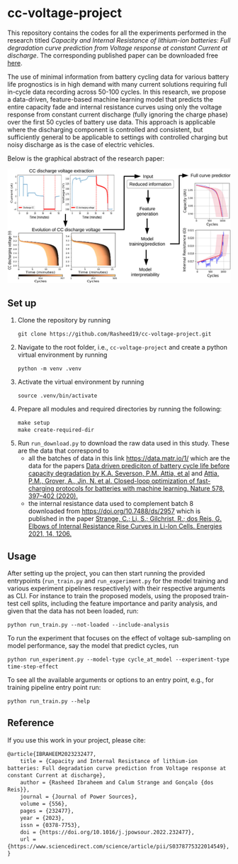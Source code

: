 # cc-voltage-project
This repository contains the codes for all the experiments performed in the research titled _Capacity and Internal Resistance of lithium-ion batteries: Full degradation curve prediction from Voltage response at constant Current at discharge_. The corresponding published paper can be downloaded free [here](https://www.sciencedirect.com/science/article/pii/S0378775322014549).

The use of minimal information from battery cycling data for various battery life prognostics is in high demand with many current solutions requiring full in-cycle data recording across 50-100 cycles. In this research, we propose a data-driven, feature-based machine learning model that predicts the entire capacity fade and internal resistance curves using only the voltage response from constant current discharge (fully ignoring the charge phase) over the first 50 cycles of battery use data. This approach is applicable where the discharging component is controlled and consistent, but sufficiently general to be applicable to settings with controlled charging but noisy discharge as is the case of electric vehicles.

Below is the graphical abstract of the research paper:

![Paper abstract](assets/graphical_abstract.jpg)

## Set up
1. Clone the repository by running
    ```
    git clone https://github.com/Rasheed19/cc-voltage-project.git
    ```
1. Navigate to the root folder, i.e., `cc-voltage-project` and create a python virtual environment by running
    ```
    python -m venv .venv
    ```
1. Activate the virtual environment by running
    ```
    source .venv/bin/activate
    ```
1. Prepare all modules and required directories by running the following:
    ```
    make setup
    make create-required-dir
    ```
1. Run `run_download.py` to download the raw data used in this study. These are the data that correspond to
    - all the batches of data in this link https://data.matr.io/1/ which are the data for the papers [Data driven prediciton of battery cycle life before capacity degradation by K.A. Severson, P.M. Attia, et al](https://www.nature.com/articles/s41560-019-0356-8) and [Attia, P.M., Grover, A., Jin, N. et al. Closed-loop optimization of fast-charging protocols for batteries with machine learning. Nature 578, 397–402 (2020).](https://doi.org/10.1038/s41586-020-1994-5)
    - the internal resistance data used to complement batch 8 downloaded from https://doi.org/10.7488/ds/2957 which is published in the paper [Strange, C.; Li, S.; Gilchrist, R.; dos Reis, G. Elbows of Internal Resistance Rise Curves in Li-Ion Cells. Energies 2021, 14, 1206.](https://doi.org/10.3390/en14041206)

## Usage
After setting up the project, you can then start running the provided entrypoints (`run_train.py` and `run_experiment.py` for the model training and various experiment pipelines respectively) with their respective arguments as CLI. For instance to train the proposed models, using the proposed train-test cell splits, including the feature importance and parity analysis, and given that the data has not been loaded, run:
```
python run_train.py --not-loaded --include-analysis
```

To run the experiment that focuses on the effect of voltage sub-sampling on model performance, say the model that predict cycles, run
```
python run_experiment.py --model-type cycle_at_model --experiment-type time-step-effect
```

To see all the available arguments or options to an entry point, e.g., for training pipeline entry point run:
```
python run_train.py --help
```

## Reference
If you use this work in your project, please cite:

    @article{IBRAHEEM2023232477,
        title = {Capacity and Internal Resistance of lithium-ion batteries: Full degradation curve prediction from Voltage response at constant Current at discharge},
        author = {Rasheed Ibraheem and Calum Strange and Gonçalo {dos Reis}},
        journal = {Journal of Power Sources},
        volume = {556},
        pages = {232477},
        year = {2023},
        issn = {0378-7753},
        doi = {https://doi.org/10.1016/j.jpowsour.2022.232477},
        url = {https://www.sciencedirect.com/science/article/pii/S0378775322014549},
    }
